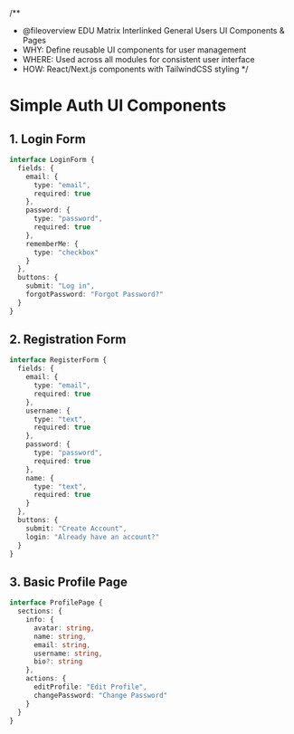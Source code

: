 /**
 * @fileoverview EDU Matrix Interlinked General Users UI Components & Pages
 * WHY: Define reusable UI components for user management
 * WHERE: Used across all modules for consistent user interface
 * HOW: React/Next.js components with TailwindCSS styling
 */

# Simple Auth UI Components

## 1. Login Form

```typescript
interface LoginForm {
  fields: {
    email: {
      type: "email",
      required: true
    },
    password: {
      type: "password",
      required: true
    },
    rememberMe: {
      type: "checkbox"
    }
  },
  buttons: {
    submit: "Log in",
    forgotPassword: "Forgot Password?"
  }
}
```

## 2. Registration Form

```typescript
interface RegisterForm {
  fields: {
    email: {
      type: "email",
      required: true
    },
    username: {
      type: "text",
      required: true
    },
    password: {
      type: "password",
      required: true
    },
    name: {
      type: "text",
      required: true
    }
  },
  buttons: {
    submit: "Create Account",
    login: "Already have an account?"
  }
}
```

## 3. Basic Profile Page

```typescript
interface ProfilePage {
  sections: {
    info: {
      avatar: string,
      name: string,
      email: string,
      username: string,
      bio?: string
    },
    actions: {
      editProfile: "Edit Profile",
      changePassword: "Change Password"
    }
  }
}
```